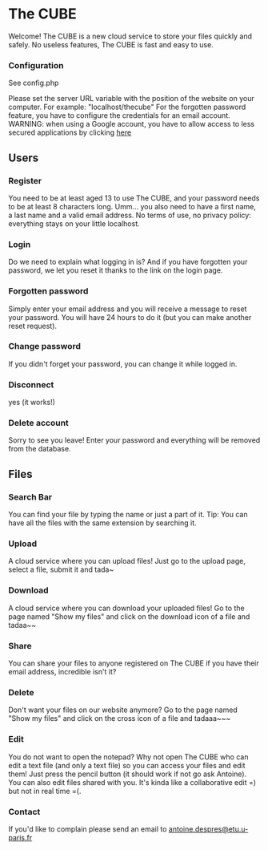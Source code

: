 
# The CUBE

Welcome! The CUBE is a new cloud service to store your files quickly and safely. No useless features, The CUBE is fast and easy to use.

### Configuration

See config.php

Please set the server URL variable with the position of the website on your computer.
For example: "localhost/thecube"
For the forgotten password feature, you have to configure the credentials for an email account.
WARNING: when using a Google account, you have to allow access to less secured applications by clicking [here](https://myaccount.google.com/security)

## Users

### Register

You need to be at least aged 13 to use The CUBE, and your password needs to be at least 8 characters long.
Umm... you also need to have a first name, a last name and a valid email address.
No terms of use, no privacy policy: everything stays on your little localhost.

### Login

Do we need to explain what logging in is? And if you have forgotten your password, we let you reset it thanks to the link on the login page.

### Forgotten password

Simply enter your email address and you will receive a message to reset your password. You will have 24 hours to do it (but you can make another reset request).

### Change password

If you didn't forget your password, you can change it while logged in.

### Disconnect

yes (it works!)

### Delete account

Sorry to see you leave! Enter your password and everything will be removed from the database.

## Files

### Search Bar

You can find your file by typing the name or just a part of it. Tip: You can have all the files with the same extension by searching it.

### Upload

A cloud service where you can upload files! Just go to the upload page, select a file, submit it and tada~

### Download

A cloud service where you can download your uploaded files! Go to the page named "Show my files" and click on the download icon of a file and tadaa~~ 

### Share

You can share your files to anyone registered on The CUBE if you have their email address, incredible isn't it?

### Delete

Don't want your files on our website anymore? Go to the page named "Show my files" and click on the cross icon of a file and tadaaa~~~

### Edit

You do not want to open the notepad? Why not open The CUBE who can edit a text file (and only a text file) so you can access your files and edit them! 
Just press the pencil button (it should work if not go ask Antoine).
You can also edit files shared with you. It's kinda like a collaborative edit =) but not in real time =(.

### Contact

If you'd like to complain please send an email to antoine.despres@etu.u-paris.fr